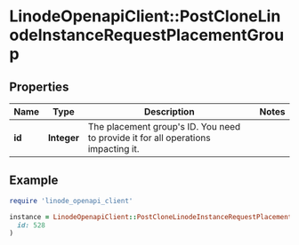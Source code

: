 # LinodeOpenapiClient::PostCloneLinodeInstanceRequestPlacementGroup

## Properties

| Name | Type | Description | Notes |
| ---- | ---- | ----------- | ----- |
| **id** | **Integer** | The placement group&#39;s ID. You need to provide it for all operations impacting it. |  |

## Example

```ruby
require 'linode_openapi_client'

instance = LinodeOpenapiClient::PostCloneLinodeInstanceRequestPlacementGroup.new(
  id: 528
)
```

